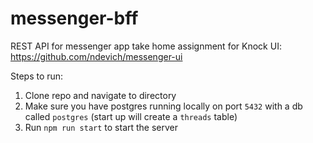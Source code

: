 # messenger-bff

REST API for messenger app take home assignment for Knock
UI: https://github.com/ndevich/messenger-ui

Steps to run:

1. Clone repo and navigate to directory
2. Make sure you have postgres running locally on port `5432` with a db called `postgres` (start up will create a `threads` table)
3. Run `npm run start` to start the server

